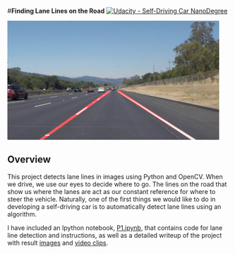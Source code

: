 #**Finding Lane Lines on the Road** 
[![Udacity - Self-Driving Car NanoDegree](https://s3.amazonaws.com/udacity-sdc/github/shield-carnd.svg)](http://www.udacity.com/drive)

<img src="laneLines_thirdPass.jpg" width="480" alt="Combined Image" />

Overview
---

This project detects lane lines in images using Python and OpenCV. When we drive, we use our eyes to decide where to go. The lines on the road that show us where the lanes are act as our constant reference for where to steer the vehicle.  Naturally, one of the first things we would like to do in developing a self-driving car is to automatically detect lane lines using an algorithm.

I have included an Ipython notebook, [P1.ipynb](https://github.com/liprin1129/Self_Driving_Car/blob/master/Project/Project1/CarND-LaneLines-P1/P1.ipynb), that contains code for lane line detection and instructions, as well as a detailed writeup of the project with result [images](https://github.com/liprin1129/Self_Driving_Car/tree/master/Project/Project1/CarND-LaneLines-P1/submission/image) and [video clips](https://github.com/liprin1129/Self_Driving_Car/tree/master/Project/Project1/CarND-LaneLines-P1/submission/video). 